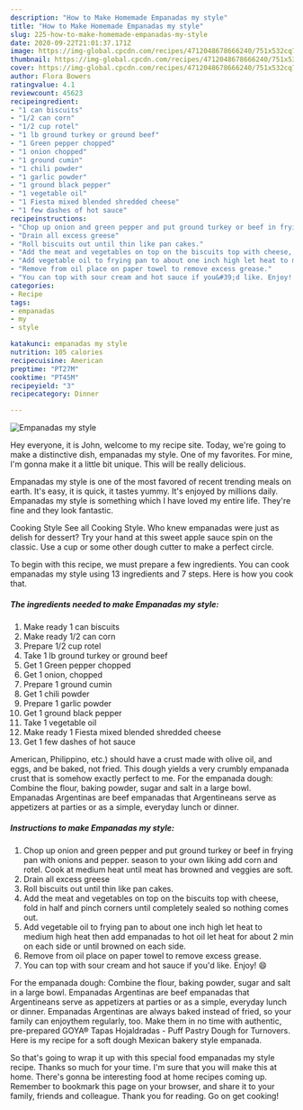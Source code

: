 ```yaml
---
description: "How to Make Homemade Empanadas my style"
title: "How to Make Homemade Empanadas my style"
slug: 225-how-to-make-homemade-empanadas-my-style
date: 2020-09-22T21:01:37.171Z
image: https://img-global.cpcdn.com/recipes/4712048678666240/751x532cq70/empanadas-my-style-recipe-main-photo.jpg
thumbnail: https://img-global.cpcdn.com/recipes/4712048678666240/751x532cq70/empanadas-my-style-recipe-main-photo.jpg
cover: https://img-global.cpcdn.com/recipes/4712048678666240/751x532cq70/empanadas-my-style-recipe-main-photo.jpg
author: Flora Bowers
ratingvalue: 4.1
reviewcount: 45623
recipeingredient:
- "1 can biscuits"
- "1/2 can corn"
- "1/2 cup rotel"
- "1 lb ground turkey or ground beef"
- "1 Green pepper chopped"
- "1 onion chopped"
- "1 ground cumin"
- "1 chili powder"
- "1 garlic powder"
- "1 ground black pepper"
- "1 vegetable oil"
- "1 Fiesta mixed blended shredded cheese"
- "1 few dashes of hot sauce"
recipeinstructions:
- "Chop up onion and green pepper and put ground turkey or beef in frying pan with onions and pepper.  season to your own liking add corn and rotel. Cook at medium heat until meat has browned and veggies are soft."
- "Drain all excess greese"
- "Roll biscuits out until thin like pan cakes."
- "Add the meat and vegetables on top on the biscuits top with cheese, fold in half and pinch corners until completely sealed so nothing comes out."
- "Add vegetable oil to frying pan to about one inch high let heat to medium high heat then add empanadas to hot oil let heat for about 2 min on each side or until browned on each side."
- "Remove from oil place on paper towel to remove excess grease."
- "You can top with sour cream and hot sauce if you&#39;d like. Enjoy! 😄"
categories:
- Recipe
tags:
- empanadas
- my
- style

katakunci: empanadas my style 
nutrition: 105 calories
recipecuisine: American
preptime: "PT27M"
cooktime: "PT45M"
recipeyield: "3"
recipecategory: Dinner

---
```



![Empanadas my style](https://img-global.cpcdn.com/recipes/4712048678666240/751x532cq70/empanadas-my-style-recipe-main-photo.jpg)

Hey everyone, it is John, welcome to my recipe site. Today, we're going to make a distinctive dish, empanadas my style. One of my favorites. For mine, I'm gonna make it a little bit unique. This will be really delicious.

Empanadas my style is one of the most favored of recent trending meals on earth. It's easy, it is quick, it tastes yummy. It's enjoyed by millions daily. Empanadas my style is something which I have loved my entire life. They're fine and they look fantastic.

Cooking Style See all Cooking Style. Who knew empanadas were just as delish for dessert? Try your hand at this sweet apple sauce spin on the classic. Use a cup or some other dough cutter to make a perfect circle.


To begin with this recipe, we must prepare a few ingredients. You can cook empanadas my style using 13 ingredients and 7 steps. Here is how you cook that.

<!--inarticleads1-->

##### The ingredients needed to make Empanadas my style:

1. Make ready 1 can biscuits
1. Make ready 1/2 can corn
1. Prepare 1/2 cup rotel
1. Take 1 lb ground turkey or ground beef
1. Get 1 Green pepper chopped
1. Get 1 onion, chopped
1. Prepare 1 ground cumin
1. Get 1 chili powder
1. Prepare 1 garlic powder
1. Get 1 ground black pepper
1. Take 1 vegetable oil
1. Make ready 1 Fiesta mixed blended shredded cheese
1. Get 1 few dashes of hot sauce


American, Philippino, etc.) should have a crust made with olive oil, and eggs, and be baked, not fried. This dough yields a very crumbly empanada crust that is somehow exactly perfect to me. For the empanada dough: Combine the flour, baking powder, sugar and salt in a large bowl. Empanadas Argentinas are beef empanadas that Argentineans serve as appetizers at parties or as a simple, everyday lunch or dinner. 

<!--inarticleads2-->

##### Instructions to make Empanadas my style:

1. Chop up onion and green pepper and put ground turkey or beef in frying pan with onions and pepper.  season to your own liking add corn and rotel. Cook at medium heat until meat has browned and veggies are soft.
1. Drain all excess greese
1. Roll biscuits out until thin like pan cakes.
1. Add the meat and vegetables on top on the biscuits top with cheese, fold in half and pinch corners until completely sealed so nothing comes out.
1. Add vegetable oil to frying pan to about one inch high let heat to medium high heat then add empanadas to hot oil let heat for about 2 min on each side or until browned on each side.
1. Remove from oil place on paper towel to remove excess grease.
1. You can top with sour cream and hot sauce if you&#39;d like. Enjoy! 😄


For the empanada dough: Combine the flour, baking powder, sugar and salt in a large bowl. Empanadas Argentinas are beef empanadas that Argentineans serve as appetizers at parties or as a simple, everyday lunch or dinner. Empanadas Argentinas are always baked instead of fried, so your family can enjoythem regularly, too. Make them in no time with authentic, pre-prepared GOYA® Tapas Hojaldradas - Puff Pastry Dough for Turnovers. Here is my recipe for a soft dough Mexican bakery style empanada. 

So that's going to wrap it up with this special food empanadas my style recipe. Thanks so much for your time. I'm sure that you will make this at home. There's gonna be interesting food at home recipes coming up. Remember to bookmark this page on your browser, and share it to your family, friends and colleague. Thank you for reading. Go on get cooking!
